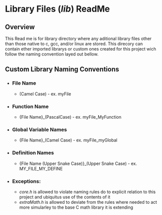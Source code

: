 # Library Files (*lib*) ReadMe
## Overview
This Read me is for library directory where any aditional library files other than those native to c, gcc, and/or linux are stored.  This direcory can contain ether imported librarys or custom ones created for this project wich follow the naming convention layed out bellow.

## Custom Library Naming Conventions
* ### File Name
    * (Camel Case) - ex. myFile
* ### Function Name
    * {File Name}\_(PascalCase) - ex. myFile\_MyFunction
* ### Global Variable Names
    * {File Name}\_(Camel Case) - ex. myFile\_myGlobal
* ### Definition Names
    * {File Name (Upper Snake Case)}\_(Upper Snake Case) - ex. MY_FILE_MY_DEFINE

* ### Exceptions:
    * _core.h_ is allowed to violate naming rules do to explicit relation to this project and ubiquitus use of the contents of it
    * _extraMath.h_ is allowed to deviate from the rules where needed to act more simularley to the base C math library it is extending